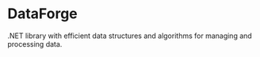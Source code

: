 # DataForge
.NET library with efficient data structures and algorithms for managing and processing data.
